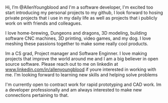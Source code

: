 Hi, I’m @AllenYoungblood and I'm a software developer, I'm excited too start introducing my personal projects to my github, I look forward to hosing private projects that i use in my daily life as well as projects that i publicly work on with friends and colleagues.

I love home-brewing, Dungeons and dragons, 3D modeling, building software CNC machines, 3D printing, video games, and my dog. I love meshing these passions together to make some really cool products. 

Im a CS grad, Project manager and Software Enginner. I love making projects that improve the world around me and I am a big believer in open source software. Please reach out to me on linkedin at www.linkedin.com/in/allenyoungblood if youre interested in working with me. I'm looking forward to learning new skills and helping solve problems

I'm currently open to contract work for rapid prototyping and CAD work. Im a developer professionally and am always interested to make new connections pertaining to that. 
